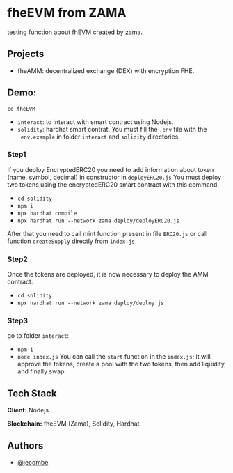 
# fheEVM from ZAMA

testing function about fhEVM created by zama.



## Projects
- fheAMM: decentralized exchange (DEX) with encryption FHE.
## Demo:

    cd fheEVM

- `interact`: to interact with smart contract using Nodejs.
- `solidity`: hardhat smart contrat.
You must fill the `.env` file with the `.env.example` in folder `interact` and `solidity` directories.

### Step1
 If you deploy EncryptedERC20 you need to add information about token (name, symbol, decimal) in constructor in `deployERC20.js`
You must deploy two tokens using the encryptedERC20 smart contract with this command: 
- `cd solidity`
- `npm i`
- `npx hardhat compile` 
- `npx hardhat run --network zama deploy/deployERC20.js`

After that you need to call mint function present in file `ERC20.js` or call function `createSupply` directly from `index.js`

### Step2

Once the tokens are deployed, it is now necessary to deploy the AMM contract:
- `cd solidity`
- `npx hardhat run --network zama deploy/deploy.js`

### Step3
go to folder `interact`:
- `npm i`
- `node index.js`
You can call the `start` function in the `index.js`; it will approve the tokens, create a pool with the two tokens, then add liquidity, and finally swap.
## Tech Stack

**Client:** Nodejs

**Blockchain:** fheEVM (Zama), Solidity, Hardhat
## Authors

- [@jecombe](https://github.com/jecombe)

